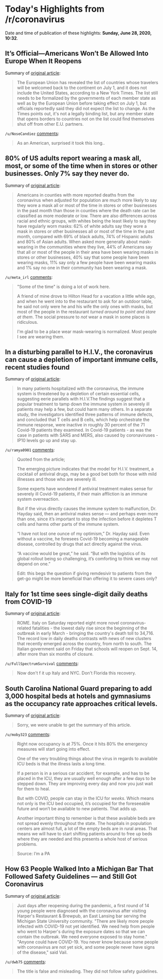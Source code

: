 # Today's Highlights from /r/coronavirus

Date and time of publication of these highlights: **Sunday, June 28, 2020, 10:32**.

## It’s Official—Americans Won’t Be Allowed Into Europe When It Reopens

Summary of [original article](https://www.afar.com/magazine/europe-finally-set-to-reopen-but-not-to-us-travelers):

> The European Union has revealed the list of countries whose travelers will be welcomed back to the continent on July 1, and it does not include the United States, according to a New York Times. The list still needs to be formalized by the governments of each member state as well as by the European Union before taking effect on July 1, but officials reportedly said they did not expect the list to change. As the Times points out, it's not a legally binding list, but any member state that opens borders to countries not on the list could find themselves shut off from other E.U. partners.

`/u/NoseCandiez` [comments](https://www.reddit.com/r/Coronavirus/comments/hhgc4u/its_officialamericans_wont_be_allowed_into_europe/):

> As an American, surprised it took this long..

## 80% of US adults report wearing a mask all, most, or some of the time when in stores or other businesses. Only 7% say they never do.

Summary of [original article](https://www.pewresearch.org/fact-tank/2020/06/23/most-americans-say-they-regularly-wore-a-mask-in-stores-in-the-past-month-fewer-see-others-doing-it/):

> Americans in counties with more reported deaths from the coronavirus when adjusted for population are much more likely to say they wore a mask all or most of the time in stores or other businesses in the past month than those in counties where the death rate can be classified as more moderate or low. There are also differences across racial and ethnic groups, with whites being the least likely to say they have regularly worn masks: 62% of white adults say they wore a mask in stores or other businesses all or most of the time in the past month, compared with 69% of black adults, 74% of Hispanic adults and 80% of Asian adults. When asked more generally about mask-wearing in the communities where they live, 44% of Americans say that all or most of the people in their area have been wearing masks in stores or other businesses, 40% say that some people have been wearing masks, 11% say only a few people have been wearing masks and 1% say no one in their community has been wearing a mask.

`/u/meta_irl` [comments](https://www.reddit.com/r/Coronavirus/comments/hhes1x/80_of_us_adults_report_wearing_a_mask_all_most_or/):

> "Some of the time" is doing a lot of work here. 
> 
> A friend of mine drove to Hilton Head for a vacation a little while ago, and when he went into to the restaurant to ask for an outdoor table, he said not only were he and his wife the only ones with masks, but most of the people in the restaurant _turned around to point and stare at them_. The social pressure to _not_ wear a mask in some places is ridiculous. 
> 
> I'm glad to be a place wear mask-wearing is normalized. Most people I see are wearing them.

## In a disturbing parallel to H.I.V., the coronavirus can cause a depletion of important immune cells, recent studies found

Summary of [original article](https://www.nytimes.com/2020/06/26/health/coronavirus-immune-system.html?referringSource=articleShare):

> In many patients hospitalized with the coronavirus, the immune system is threatened by a depletion of certain essential cells, suggesting eerie parallels with H.I.V.The findings suggest that a popular treatment to tamp down the immune system in severely ill patients may help a few, but could harm many others. In a separate study, the investigators identified three patterns of immune defects, and concluded that T cells and B cells, which help orchestrate the immune response, were inactive in roughly 30 percent of the 71 Covid-19 patients they examined. In Covid-19 patients - as was the case in patients with SARS and MERS, also caused by coronaviruses - IP10 levels go up and stay up.

`/u/ramya0901` [comments](https://www.reddit.com/r/Coronavirus/comments/hhbi3o/in_a_disturbing_parallel_to_hiv_the_coronavirus/):

> Quoted from the article;
> 
> The emerging picture indicates that the model for H.I.V. treatment, a cocktail of antiviral drugs, may be a good bet both for those with mild illnesses and those who are severely ill.
> 
> Some experts have wondered if antiviral treatment makes sense for severely ill Covid-19 patients, if their main affliction is an immune system overreaction.
> 
> But if the virus directly causes the immune system to malfunction, Dr. Hayday said, then an antiviral makes sense — and perhaps even more than one, since it’s important to stop the infection before it depletes T cells and harms other parts of the immune system.
> 
> “I have not lost one ounce of my optimism,” Dr. Hayday said. Even without a vaccine, he foresees Covid-19 becoming a manageable disease, controlled by drugs that act directly against the virus.
> 
> “A vaccine would be great,” he said. “But with the logistics of its global rollout being so challenging, it’s comforting to think we may not depend on one.”
> 
> Edit: this begs the question if giving remdesivir to patients from the get-go might be more beneficial than offering it to severe cases only?

## Italy for 1st time sees single-digit daily deaths from COVID-19

Summary of [original article](https://www.aa.com.tr/en/latest-on-coronavirus-outbreak/italy-for-1st-time-sees-single-digit-daily-deaths-from-covid-19/1892183):

> ROME. Italy on Saturday reported eight more novel coronavirus-related fatalities - the lowest daily rise since the beginning of the outbreak in early March - bringing the country's death toll to 34,716. The record low in daily deaths contrasts with news of new clusters that recently emerged across the country, from north to south. The Italian government said on Friday that schools will reopen on Sept. 14, after more than six months of closure.

`/u/FullSpectrumSurvival` [comments](https://www.reddit.com/r/Coronavirus/comments/hh8d6d/italy_for_1st_time_sees_singledigit_daily_deaths/):

> Now don't f it up Italy and NYC. Don't Florida this recovery.

## South Carolina National Guard preparing to add 3,000 hospital beds at hotels and gymnasiums as the occupancy rate approaches critical levels.

Summary of [original article](https://www.goupstate.com/news/20200627/gov-mcmaster-south-carolina-has-enough-hospital-beds-despite-surge-in-covid-19-patients):

> Sorry, we were unable to get the summary of this article.

`/u/moby323` [comments](https://www.reddit.com/r/Coronavirus/comments/hhdabe/south_carolina_national_guard_preparing_to_add/):

> Right now occupancy is at 75%. Once it hits 80% the emergency measures will start going into effect.
> 
> 
> One of the very troubling things about the virus in regards to available ICU beds is that the illness lasts a long time. 
> 
> If a person is in a serious car accident, for example, and has to be placed in the ICU, they are usually well enough after a few days to be stepped down. They are improving every day and now you just wait for them to heal. 
> 
> 
> But with COVID, people can stay in the ICU for *weeks*. Which means not only is the ICU bed occupied, it’s occupied for the foreseeable future and won’t be available to new patients. That adds up. 
> 
> 
> Another important thing to remember is that these available beds are not spread evenly throughout the state. The hospitals in population centers are almost full, a lot of the empty beds are in rural areas. That means we will have to start shifting patients around to free up beds where they are needed and this presents a whole host of serious problems. 
> 
> Source:
> I’m a PA

## How 63 People Walked Into a Michigan Bar That Followed Safety Guidelines — and Still Got Coronavirus

Summary of [original article](https://gandernewsroom.com/2020/06/25/34-people-bar-coronavirus):

> Just days after reopening during the pandemic, a first round of 14 young people were diagnosed with the coronavirus after visiting Harper's Restaurant & Brewpub, an East Lansing bar serving the Michigan State University community. "There are likely more people infected with COVID-19 not yet identified. We need help from people who went to Harper's during the exposure dates so that we can contain the outbreak. We need everyone exposed to stay home." "Anyone could have COVID-19. You never know because some people with coronavirus are not yet sick, and some people never have signs of the disease," said Vail.

`/u/dwb75` [comments](https://www.reddit.com/r/Coronavirus/comments/hhdku0/how_63_people_walked_into_a_michigan_bar_that/):

> The title is false and misleading. They did not follow safety guidelines.

